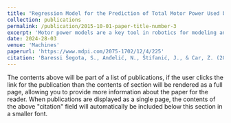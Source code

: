 ```yaml
---
title: "Regression Model for the Prediction of Total Motor Power Used by an Industrial Robot Manipulator during Operation"
collection: publications
permalink: /publication/2015-10-01-paper-title-number-3
excerpt: 'Motor power models are a key tool in robotics for modeling and simulations related to control and optimization. The authors collect the dataset of motor power using the ABB IRB 120 industrial robot. This paper applies a multilayer perceptron (MLP) model to the collected dataset. Before the training of MLP models, each of the variables in the dataset is evaluated using the random forest (RF) model, observing two metrics-mean decrease in impurity (MDI) and feature permutation score difference (FP). Pearson’s correlation coefficient was also applied Based on the scores of these values, a total of 15 variables, mainly static variables connected with the position and orientation of the robot, are eliminated from the dataset. The scores demonstrate that while both MLPs achieve good scores, the model trained on the pruned dataset performs better. With the model trained on the pruned dataset achieving R¯2=0.99924,σ=0.00007 and MA¯PE=0.33589,σ=0.00955, the model trained on the original, non-pruned, data achieves R¯2=0.98796,σ=0.00081 and MA¯PE=0.46895,σ=0.05636. These scores show that by eliminating the variables with a low influence from the dataset, a higher scoring model is achieved, and the created model achieves a better generalization performance across five folds used for evaluation.'
date: 2024-28-03
venue: 'Machines'
paperurl: 'https://www.mdpi.com/2075-1702/12/4/225'
citation: 'Baressi Šegota, S., Anđelić, N., Štifanić, J., & Car, Z. (2024). Regression Model for the Prediction of Total Motor Power Used by an Industrial Robot Manipulator during Operation. Machines, 12(4), 225.'
---
```


The contents above will be part of a list of publications, if the user clicks the link for the publication than the contents of section will be rendered as a full page, allowing you to provide more information about the paper for the reader. When publications are displayed as a single page, the contents of the above "citation" field will automatically be included below this section in a smaller font.
